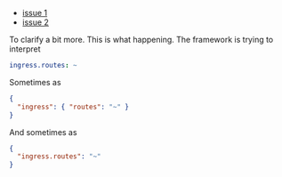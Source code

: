 
- [issue 1](https://github.com/helm/helm/issues/8789)
- [issue 2](https://github.com/helm/helm/issues/12606)

To clarify a bit more. This is what happening. The framework is trying to interpret

```yml
ingress.routes: ~
```

Sometimes as

```json
{
  "ingress": { "routes": "~" }
}
```

And sometimes as

```json
{
  "ingress.routes": "~"
}
```
